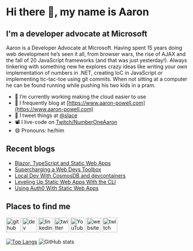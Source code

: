 # Hi there 👋, my name is Aaron

## I'm a developer advocate at Microsoft

Aaron is a Developer Advocate at Microsoft. Having spent 15 years doing web development he’s seen it all, from browser wars, the rise of AJAX and the fall of 20 JavaScript frameworks (and that was just yesterday!). Always tinkering with something new he explores crazy ideas like writing your own implementation of numbers in .NET, creating IoC in JavaScript or implementing tic-tac-toe using git commits. When not sitting at a computer he can be found running while pushing his two kids in a pram.

- 🔭 I’m currently working making the cloud easier to use
- 📄 I frequently blog at [https://www.aaron-powell.com](https://www.aaron-powell.com)
- 📣 I tweet things at [@slace](https://twitter.com/slace)
- 📽 I live-code on [Twitch/NumberOneAaron](https://www.twitch.tv/numberoneaaron)
- 😄 Pronouns: he/him

## Recent blogs

<!--START_SECTION:posts-->
* [Blazor, TypeScript and Static Web Apps](https:&#x2F;&#x2F;www.aaron-powell.com&#x2F;posts&#x2F;2021-06-24-blazor-typescript-and-static-web-apps&#x2F;)
* [Supercharging a Web Devs Toolbox](https:&#x2F;&#x2F;www.aaron-powell.com&#x2F;posts&#x2F;2021-06-03-supercharging-a-web-devs-toolbox&#x2F;)
* [Local Dev With CosmosDB and devcontainers](https:&#x2F;&#x2F;www.aaron-powell.com&#x2F;posts&#x2F;2021-05-27-local-dev-with-cosmosdb-and-devcontainers&#x2F;)
* [Leveling Up Static Web Apps With the CLI](https:&#x2F;&#x2F;www.aaron-powell.com&#x2F;posts&#x2F;2021-05-25-leveling-up-static-web-apps-with-the-cli&#x2F;)
* [Using Auth0 With Static Web Apps](https:&#x2F;&#x2F;www.aaron-powell.com&#x2F;posts&#x2F;2021-05-13-using-auth0-with-static-web-apps&#x2F;)
<!--END_SECTION:posts-->

## Places to find me

[<img src='https://cdn.jsdelivr.net/npm/simple-icons@3.0.1/icons/github.svg' alt='github' height='40'>](https://github.com/aaronpowell) [<img src='https://cdn.jsdelivr.net/npm/simple-icons@3.0.1/icons/dev-dot-to.svg' alt='dev' height='40'>](https://dev.to/aaronpowell) [<img src='https://cdn.jsdelivr.net/npm/simple-icons@3.0.1/icons/linkedin.svg' alt='linkedin' height='40'>](https://www.linkedin.com/in/aaron-powell-66038631/) [<img src='https://cdn.jsdelivr.net/npm/simple-icons@3.0.1/icons/twitter.svg' alt='twitter' height='40'>](https://twitter.com/slace) [<img src='https://cdn.jsdelivr.net/npm/simple-icons@3.0.1/icons/youtube.svg' alt='YouTube' height='40'>](https://www.youtube.com/channel/aaronpowelldev) [<img src='https://cdn.jsdelivr.net/npm/simple-icons@3.0.1/icons/icloud.svg' alt='website' height='40'>](https://www.aaron-powell.com) [<img src='https://cdn.jsdelivr.net/npm/simple-icons@3.0.1/icons/twitch.svg' alt='twitch' height='40'>](https://www.twitch.tv/numberoneaaron)

[![Top Langs](https://github-readme-stats.vercel.app/api/top-langs/?username=aaronpowell)](https://github.com/anuraghazra/github-readme-stats) ![GitHub stats](https://github-readme-stats.vercel.app/api?username=aaronpowell&show_icons=true)
